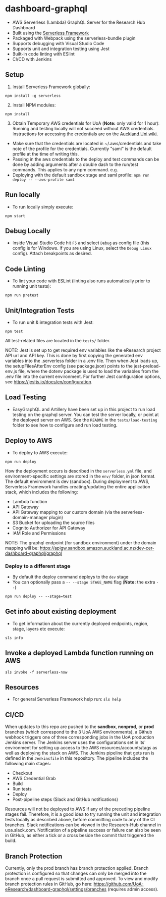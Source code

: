 # dashboard-graphql
* AWS Serverless (Lambda) GraphQL Server for the Research Hub Dashboard
* Built using the [Serverless Framework](https://serverless.com/)
* Packaged with Webpack using the serverless-bundle plugin
* Supports debugging with Visual Studio Code
* Supports unit and integration testing using Jest
* Built-in code linting with ESlint
* CI/CD with Jenkins

## Setup

1. Install Serverless Framework globally:
```
npm install -g serverless
```

2. Install NPM modules:
```
npm install
```

3. Obtain Temporary AWS credentials for UoA (**Note:** only valid for 1 hour):
Running and testing locally will not succeed without AWS credentials. Instructions for accessing the credentials are on the [Auckland Uni wiki](https://wiki.auckland.ac.nz/pages/viewpage.action?spaceKey=UC&title=AWS+Temporary+Credentials+for+CLI).

* Make sure that the credentials are located in ~/.aws/credentials and take note of the profile for the credentials. Currently "saml" is the default profile at the time of writing this.
* Passing in the aws credentials to the deploy and test commands can be done by adding arguments after a double dash to the run/test commands. This applies to any npm command.
e.g.
* Deploying with the default sandbox stage and saml profile:
`npm run deploy -- --aws-profile saml`

## Run locally
* To run locally simply execute:
```
npm start
```

## Debug Locally
* Inside Visual Studio Code hit `F5` and select `Debug` as config file (this config is for Windows. If you are using Linux, select the `Debug Linux` config). Attach breakpoints as desired.

## Code Linting
* To lint your code with ESLint (linting also runs automatically prior to running unit tests):
```
npm run pretest
```

## Unit/Integration Tests
* To run unit & integration tests with Jest:
```
npm test
```

All test-related files are located in the `tests/` folder. 

NOTE: Jest is set up to get required env variables like the eResearch project API url and API key. This is done by first copying the generated env variables into the .serverless folder in a .env file. Then when Jest loads up, the setupFilesAfterEnv config (see package.json) points to the jest-preload-env.js file, where the dotenv package is used to load the variables from the .env file into the current environment. For further Jest configuration options, see https://jestjs.io/docs/en/configuration.

## Load Testing
* EasyGraphQL and Artillery have been set up in this project to run load testing on the graphql server. You can test the server locally, or point at the deployed server on AWS. See the `README` in the `tests/load-testing` folder to see how to configure and run load testing.

## Deploy to AWS
* To deploy to AWS execute:
```
npm run deploy
```
How the deployment occurs is described in the `serverless.yml` file, and environment-specific settings are stored in the `env/` folder, in json format. The default environment is dev (sandbox).
During deployment to AWS, Serverless Framework handles creating/updating the entire application stack, which includes the following:
* Lambda function
* API Gateway
* API Gateway mapping to our custom domain (via the serverless-domain-manager plugin)
* S3 Bucket for uploading the source files
* Cognito Authorizer for API Gateway
* IAM Role and Permissions

NOTE: The graphql endpoint (for sandbox environment) under the domain mapping will be:
https://apigw.sandbox.amazon.auckland.ac.nz/dev-cer-dashboard-graphql/graphql

### Deploy to a different stage
* By default the deploy command deploys to the `dev` stage
* You can optionally pass a `-- --stage STAGE_NAME` flag (**Note:** the extra `--`)
```
npm run deploy -- --stage=test
```

## Get info about existing deployment
* To get information about the currently deployed endpoints, region, stage, layers etc execute:
```
sls info
```

## Invoke a deployed Lambda function running on AWS
```
sls invoke -f serverless-now
```

## Resources
* For general Serverless Framework help run: `sls help`

## CI/CD
When updates to this repo are pushed to the **sandbox**, **nonprod**, or **prod** branches (which correspond to the 3 UoA AWS environments), a Github webhook triggers one of three corresponding jobs in the UoA production Jenkins server.
The Jenkins server uses the configurations set in its' environment for setting up access to the AWS resources/accounts/tags as well as deploying the stack on AWS. 
The Jenkins pipeline that gets run is defined in the `Jenkinsfile` in this repository. The pipeline includes the following main stages:
* Checkout
* AWS Credential Grab
* Build
* Run tests
* Deploy
* Post-pipeline steps (Slack and GitHub notifications)

Resources will not be deployed to AWS if any of the preceding pipeline stages fail. Therefore, it is a good idea to try running the unit and integration tests locally as described above, before committing code to any of the CI branches.
Slack notifications can be viewed in the Research-Hub channel in uoa.slack.com.
Notification of a pipeline success or failure can also be seen in GitHub, as either a tick or a cross beside the commit that triggered the build.

## Branch Protection
Currently, only the prod branch has branch protection applied. Branch protection is configured so that changes can only be merged into the branch once a pull request is submitted and approved. To view and modify branch protection rules in GitHub, go here: https://github.com/UoA-eResearch/dashboard-graphql/settings/branches (requires admin access). 
